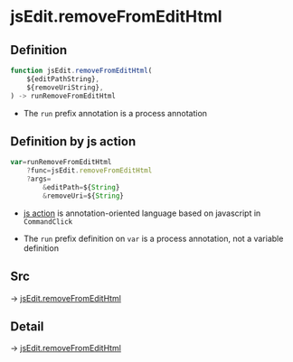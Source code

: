# jsEdit.removeFromEditHtml

## Definition

```js.js
function jsEdit.removeFromEditHtml(
	${editPathString},
	${removeUriString},
) -> runRemoveFromEditHtml
```

- The `run` prefix annotation is a process annotation
## Definition by js action

```js.js
var=runRemoveFromEditHtml
	?func=jsEdit.removeFromEditHtml
	?args=
		&editPath=${String}
		&removeUri=${String}
```

- [js action](#) is annotation-oriented language based on javascript in `CommandClick`

- The `run` prefix definition on `var` is a process annotation, not a variable definition

## Src

-> [jsEdit.removeFromEditHtml](https://github.com/puutaro/CommandClick/blob/master/app/src/main/java/com/puutaro/commandclick/fragment_lib/terminal_fragment/js_interface/edit/JsEdit.kt#L107)

## Detail

-> [jsEdit.removeFromEditHtml](https://github.com/puutaro/CommandClick/blob/master/md/developer/js_interface/details/edit/JsEdit/removeFromEditHtml.md)
